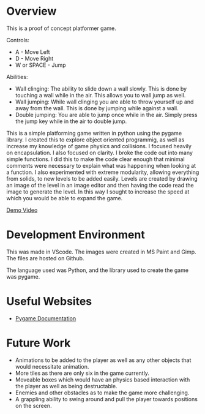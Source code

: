 # Overview

This is a proof of concept platformer game. 

Controls:
* A - Move Left
* D - Move Right
* W or SPACE - Jump

Abilities:
 - Wall clinging: The ability to slide down a wall slowly. This is done by touching a wall while in the air. This allows you to wall jump as well.
 - Wall jumping: While wall clinging you are able to throw yourself up and away from the wall. This is done by jumping while against a wall.
 - Double jumping: You are able to jump once while in the air. Simply press the jump key while in the air to double jump.

This is a simple platforming game written in python using the pygame library. I created this to explore object oriented programmig, as well as increase my knowledge of game physics and collisions. I focused heavily on encapsulation. I also focused on clarity. I broke the code out into many simple functions. I did this to make the code clear enough that minimal comments were necessary to explain what was happening when looking at a function. I also experimented with extreme modularity, allowing everything from solids, to new levels to be added easily. Levels are created by drawing an image of the level in an image editor and then having the code read the image to generate the level. In this way I sought to increase the speed at which you would be able to expand the game.

[Demo Video](https://youtu.be/xkPZQuC9az4)

# Development Environment

This was made in VScode. The images were created in MS Paint and Gimp. The files are hosted on Github.

The language used was Python, and the library used to create the game was pygame.

# Useful Websites

* [Pygame Documentation](https://www.pygame.org/docs/)

# Future Work

* Animations to be added to the player as well as any other objects that would necessitate animation.
* More tiles as there are only six in the game currently.
* Moveable boxes which would have an physics based interaction with the player as well as being destructable.
* Enemies and other obstacles as to make the game more challenging.
* A grappling ability to swing around and pull the player towards positions on the screen.